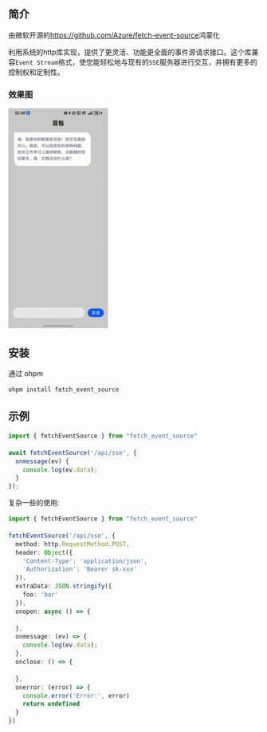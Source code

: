 ## 简介

由微软开源的<a>https://github.com/Azure/fetch-event-source</a>鸿蒙化

利用系统的http库实现，提供了更灵活、功能更全面的事件源请求接口。这个库兼容`Event Stream`格式，使您能轻松地与现有的`SSE`服务器进行交互，并拥有更多的控制权和定制性。

### 效果图

<img src="example/example.gif" width="200" alt="效果图">

## 安装

通过 ohpm

``` shell
ohpm install fetch_event_source
```


## 示例

```typescript
import { fetchEventSource } from "fetch_event_source"

await fetchEventSource('/api/sse', {
  onmessage(ev) {
    console.log(ev.data);
  }
});
```

复杂一些的使用:

```typescript
import { fetchEventSource } from "fetch_event_source"

fetchEventSource('/api/sse', {
  method: http.RequestMethod.POST,
  header: Object({
    'Content-Type': 'application/json',
    'Authorization': 'Bearer sk-xxx'
  }),
  extraData: JSON.stringify({
    foo: 'bar'
  }),
  onopen: async () => {

  },
  onmessage: (ev) => {
    console.log(ev.data);
  },
  onclose: () => {

  },
  onerror: (error) => {
    console.error('Error:', error)
    return undefined
  }
})
```